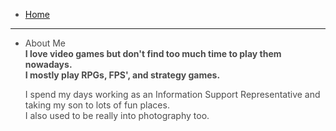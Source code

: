 <style>
h1 {
    color: #424242
    }
h2 {
    color: #424242
    }
h3 {
    color: #424242;
    }
body {
    color : #4A4A4A;
    }
}
a:link {
  color: #42a5f5;
}
    a:visited {
  color: #42a5f5;
}
a:hover {
  color: #1976d2;
}
</style>

- [Home](/index.md)   
---
- About Me  
**I love video games but don't find too much time to play them nowadays.  
I mostly play RPGs, FPS', and strategy games.**  
  
  I spend my days working as an Information Support Representative and taking my son to lots of fun places.  
  I also used to be really into photography too.
